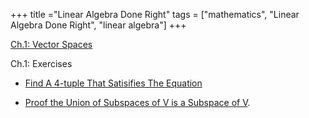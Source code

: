 +++
title ="Linear Algebra Done Right"
tags = ["mathematics", "Linear Algebra Done Right", "linear algebra"]
+++

[Ch.1: Vector Spaces](/textbook-notes/math-textbooks/linear-algebra-done-right/vector-spaces/)

Ch.1: Exercises

- [Find A 4-tuple That Satisifies The Equation](/textbook-notes/math-textbooks/linear-algebra-done-right/find-four-tuple-satisfying-equation/) 
  
- [Proof the Union of Subspaces of V is a Subspace of V](/textbook-notes/math-textbooks/linear-algebra-done-right/proof-of-subspaces/).
